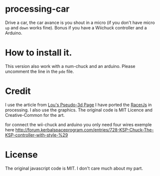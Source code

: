 # processing-car
Drive a car, the car avance is you shout in a micro (if you don't have micro `up` and `down` works fine). 
Bonus if you have a Wiichuck controller and a Arduino. 

# How to install it.

This version also work with a num-chuck and an arduino. Please uncomment the line in the `pde` file.


# Credit
I use the article from [Lou's Pseudo-3d Page](http://www.extentofthejam.com/pseudo/)
I have ported the [RacerJs](https://github.com/onaluf/RacerJS) in processing. 
I also use the graphics. The original code is MIT Licence and Creative-Common for the art.

for connect the wii-chuck and arduino you only need four wires 
exemple here http://forum.kerbalspaceprogram.com/entries/728-KSP-Chuck-The-KSP-controller-with-style-%29


# License
The original javascript code is MIT.
I don't care much about my part. 
